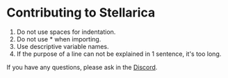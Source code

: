 # Contributing to Stellarica

1. Do not use spaces for indentation.
2. Do not use * when importing.
3. Use descriptive variable names.
4. If the purpose of a line can not be explained in 1 sentence, it's too long.

If you have any questions, please ask in the [Discord](https://discord.gg/C3x47vB2vg).
